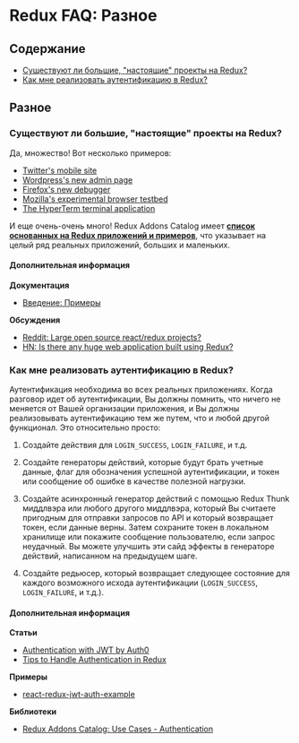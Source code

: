 # Redux FAQ: Разное

## Содержание

- [Существуют ли большие, "настоящие" проекты на Redux?](#miscellaneous-real-projects)
- [Как мне реализовать аутентификацию в Redux?](#miscellaneous-authentication)

## Разное

<a id="miscellaneous-real-projects"></a>
### Существуют ли большие, "настоящие" проекты на Redux?

Да, множество! Вот несколько примеров:

- [Twitter's mobile site](https://twitter.com/necolas/status/727538799966715904)
- [Wordpress's new admin page](https://github.com/Automattic/wp-calypso)
- [Firefox's new debugger](https://github.com/jlongster/debugger.html)
- [Mozilla's experimental browser testbed](https://github.com/mozilla/tofino)
- [The HyperTerm terminal application](https://github.com/zeit/hyperterm)

И еще очень-очень много! Redux Addons Catalog имеет **[список основанных на Redux приложений и примеров](https://github.com/markerikson/redux-ecosystem-links/blob/master/apps-and-examples.md)**, что указывает на целый ряд реальных приложений, больших и маленьких.

#### Дополнительная информация

**Документация**

- [Введение: Примеры](/docs/introduction/Examples.md)

**Обсуждения**

- [Reddit: Large open source react/redux projects?](https://www.reddit.com/r/reactjs/comments/496db2/large_open_source_reactredux_projects/)
- [HN: Is there any huge web application built using Redux?](https://news.ycombinator.com/item?id=10710240)


<a id="miscellaneous-authentication"></a>
### Как мне реализовать аутентификацию в Redux?

Аутентификация необходима во всех реальных приложениях. Когда разговор идет об аутентификации, Вы должны помнить, что ничего не меняется от Вашей организации приложения, и Вы должны реализовывать аутентификацию тем же путем, что и любой другой функционал. Это относительно просто:

1. Создайте действия для `LOGIN_SUCCESS`, `LOGIN_FAILURE`, и т.д.

2. Создайте генераторы действий, которые будут брать учетные данные, флаг для обозначения успешной аутентификации, и токен или сообщение об ошибке в качестве полезной нагрузки.

3. Создайте асинхронный генератор действий с помощью Redux Thunk миддлвэра или любого другого миддлвэра, который Вы считаете пригодным для отправки запросов по API и который возвращает токен, если данные верны. Затем сохраните токен в локальном хранилище или покажите сообщение пользователю, если запрос неудачный. Вы можете улучшить эти сайд эффекты в генераторе действий, написанном на предыдущем шаге.

4. Создайте редьюсер, который возвращает следующее состояние для каждого возможного исхода аутентификации (`LOGIN_SUCCESS`, `LOGIN_FAILURE`, и т.д.).

#### Дополнительная информация

**Статьи**

- [Authentication with JWT by Auth0](https://auth0.com/blog/2016/01/04/secure-your-react-and-redux-app-with-jwt-authentication/)
- [Tips to Handle Authentication in Redux](https://medium.com/@MattiaManzati/tips-to-handle-authentication-in-redux-2-introducing-redux-saga-130d6872fbe7)

**Примеры**

- [react-redux-jwt-auth-example](https://github.com/joshgeller/react-redux-jwt-auth-example)

**Библиотеки**

- [Redux Addons Catalog: Use Cases - Authentication](https://github.com/markerikson/redux-ecosystem-links/blob/master/use-cases.md#authentication)
